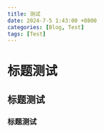 ```yaml
---
title: 测试
date: 2024-7-5 1:43:00 +0800
categories: [Blog, Test]
tags: [Test]
---
```



# 标题测试
## 标题测试
### 标题测试
